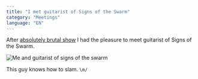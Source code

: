 ```yaml
---
title: "I met guitarist of Signs of the Swarm"
category: "Meetings"
language: "EN"
---
```


After [absolutely brutal show](/music/cattle-decapitation-sings-of-the-swarm-200-stab-wounds-vomit-forth-2024-03-23/#signs-of-the-swarm)
I had the pleasure to meet guitarist of Signs of the Swarm.

![Me and guitarist of signs of the swarm](/assets/music-reports/2024-03-23-cattle-decapitation-sings-of-the-swarm-200-stab-wounds-vomit-forth/i-met-guitarist-of-signs-of-the-swarm.jpg)

This guy knows how to slam. `\m/`

